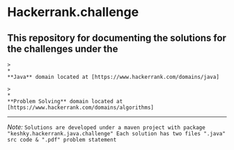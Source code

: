 # **Hackerrank.challenge**

## This repository for documenting the solutions for the challenges under the

```
>
*
**Java** domain located at [https://www.hackerrank.com/domains/java]
```

```
>
*
**Problem Solving** domain located at [https://www.hackerrank.com/domains/algorithms]
```
---
*Note:* `Solutions are developed under a maven project with package "keshky.hackerrank.java.challenge"
Each solution has two files ".java" src code & ".pdf" problem statement `
